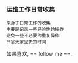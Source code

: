 ### 运维工作日常收集
`来源于日常工作的收集`  
`主要是记录一些经验性的操作`  
`避免一些不必要的重复操作`  
`节省大家宝贵的时间`  

如果喜欢, == follow me ==.
